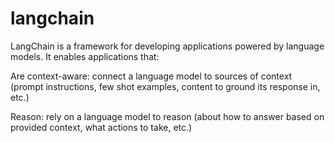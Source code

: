 # langchain 
 LangChain is a framework for developing applications powered by language models. It enables applications that:

 Are context-aware: connect a language model to sources of context (prompt instructions, few shot examples, content to ground its response in, etc.)
  
 Reason: rely on a language model to reason (about how to answer based on provided context, what actions to take, etc.)
